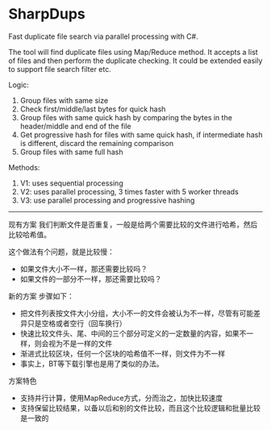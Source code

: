 # SharpDups
Fast duplicate file search via parallel processing with C#.

The tool will find duplicate files using Map/Reduce method. It accepts a list of files and then perform the duplicate checking. It could be extended easily to support file search filter etc.


Logic:

1. Group files with same size
2. Check first/middle/last bytes for quick hash
3. Group files with same quick hash by comparing the bytes in the header/middle and end of the file
4. Get progressive hash for files with same quick hash, if intermediate hash is different, discard the remaining comparison
5. Group files with same full hash


Methods:

1. V1: uses sequential processing
2. V2: uses parallel processing, 3 times faster with 5 worker threads
3. V3: use parallel processing and progressive hashing


--------------------------

现有方案
我们判断文件是否重复，一般是给两个需要比较的文件进行哈希，然后比较哈希值。

这个做法有个问题，就是比较慢：
 - 如果文件大小不一样，那还需要比较吗？
 - 如果文件的一部分不一样，那还需要比较吗？

新的方案
步骤如下：
 - 把文件列表按文件大小分组，大小不一的文件会被认为不一样，尽管有可能差异只是空格或者空行（回车换行）
 - 快速比较文件头、尾、中间的三个部分可定义的一定数量的内容，如果不一样，则会视为不是一样的文件
 - 渐进式比较区块，任何一个区块的哈希值不一样，则文件为不一样
 - 事实上，BT等下载引擎也是用了类似的办法。

方案特色
 - 支持并行计算，使用MapReduce方式，分而治之，加快比较速度
 - 支持保留比较结果，以备以后和别的文件比较，而且这个比较逻辑和批量比较是一致的

